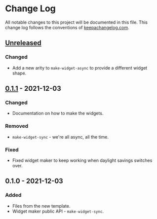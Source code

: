 # Change Log
All notable changes to this project will be documented in this file. This change log follows the conventions of [keepachangelog.com](http://keepachangelog.com/).

## [Unreleased]
### Changed
- Add a new arity to `make-widget-async` to provide a different widget shape.

## [0.1.1] - 2021-12-03
### Changed
- Documentation on how to make the widgets.

### Removed
- `make-widget-sync` - we're all async, all the time.

### Fixed
- Fixed widget maker to keep working when daylight savings switches over.

## 0.1.0 - 2021-12-03
### Added
- Files from the new template.
- Widget maker public API - `make-widget-sync`.

[Unreleased]: https://github.com/your-name/day2/compare/0.1.1...HEAD
[0.1.1]: https://github.com/your-name/day2/compare/0.1.0...0.1.1
